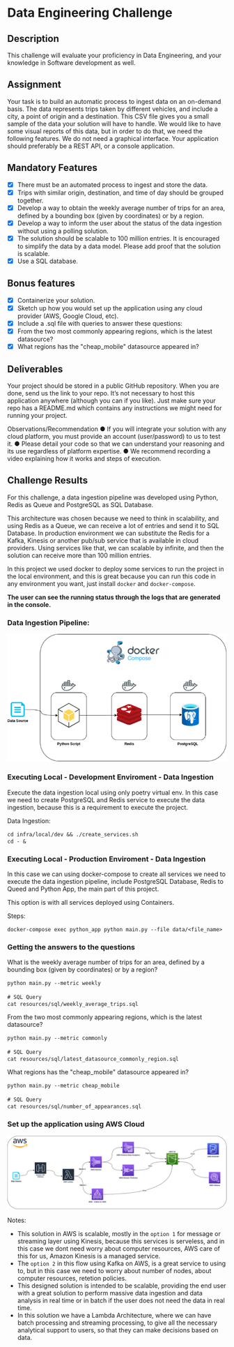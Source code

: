 # Data Engineering Challenge

## Description

This challenge will evaluate your proficiency in Data Engineering, and your knowledge in
Software development as well.

## Assignment

Your task is to build an automatic process to ingest data on an on-demand basis. The data
represents trips taken by different vehicles, and include a city, a point of origin and a destination.
This CSV file gives you a small sample of the data your solution will have to handle. We would
like to have some visual reports of this data, but in order to do that, we need the following
features.
We do not need a graphical interface. Your application should preferably be a REST API, or a
console application.

## Mandatory Features

- [x] There must be an automated process to ingest and store the data.
- [x] Trips with similar origin, destination, and time of day should be grouped together.
- [x] Develop a way to obtain the weekly average number of trips for an area, defined by a bounding box (given by coordinates) or by a region.
- [x] Develop a way to inform the user about the status of the data ingestion without using a polling solution.
- [x] The solution should be scalable to 100 million entries. It is encouraged to simplify the data by a data model. Please add proof that the solution is scalable.
- [x] Use a SQL database.

## Bonus features

- [x] Containerize your solution.
- [x] Sketch up how you would set up the application using any cloud provider (AWS, Google Cloud, etc).
- [x] Include a .sql file with queries to answer these questions:
- [x] From the two most commonly appearing regions, which is the latest datasource?
- [x] What regions has the "cheap_mobile" datasource appeared in?

## Deliverables

Your project should be stored in a public GitHub repository. When you are done, send us the link
to your repo.
It’s not necessary to host this application anywhere (although you can if you like). Just make
sure your repo has a README.md which contains any instructions we might need for running
your project.

Observations/Recommendation
● If you will integrate your solution with any cloud platform, you must provide an account
(user/password) to us to test it.
● Please detail your code so that we can understand your reasoning and its use regardless
of platform expertise.
● We recommend recording a video explaining how it works and steps of execution.

## Challenge Results

For this challenge, a data ingestion pipeline was developed using Python, Redis as Queue and PostgreSQL as SQL Database.

This architecture was chosen because we need to think in scalability, and
using Redis as a Queue, we can receive a lot of entries and send it to SQL Database. In production environment we can substitute the Redis for a Kafka, Kinesis or another pub/sub service that is available in cloud providers. Using services like that, we can scalable by infinite, and then the solution can receive more than 100 million entries.

In this project we used docker to deploy some services to run the project in the local environment, and this is great because you can run this code in any environment you want, just install ```docker``` and ```docker-compose```.

**The user can see the running status through the logs that are generated in the console.**
### Data Ingestion Pipeline:

![Alt text](docs/pipeline_docker_compose.png?raw=true "Data Ingestion Pipeline")

### Executing Local - Development Enviroment - Data Ingestion
Execute the data ingestion local using only poetry virtual env. In this case we need to create PostgreSQL and Redis service to execute the data ingestion, because this is a requirement to execute the project.

Data Ingestion:
```
cd infra/local/dev && ./create_services.sh
cd - &
```

### Executing Local - Production Enviroment - Data Ingestion
In this case we can using docker-compose to create all services we need to execute the data ingestion pipeline, include PostgreSQL Database, Redis to Queed and Python App, the main part of this project.

This option is with all services deployed using Containers.

Steps:
```
docker-compose exec python_app python main.py --file data/<file_name>
```

### Getting the answers to the questions

What is the weekly average number of trips for an area, defined by a
bounding box (given by coordinates) or by a region?
```
python main.py --metric weekly

# SQL Query
cat resources/sql/weekly_average_trips.sql
```

From the two most commonly appearing regions, which is the latest datasource?
```
python main.py --metric commonly

# SQL Query
cat resources/sql/latest_datasource_commonly_region.sql
```

What regions has the "cheap_mobile" datasource appeared in?
```
python main.py --metric cheap_mobile

# SQL Query
cat resources/sql/number_of_appearances.sql
```

### Set up the application using AWS Cloud

![Alt text](docs/aws.png?raw=true "AWS Cloud")

Notes:
* This solution in AWS is scalable, mostly in the ```option 1``` for message or streaming layer using Kinesis, because this services is serveless, and in this case we dont need worry about computer resources, AWS care of this for us, Amazon Kinesis is a managed service.
* The ```option 2``` in this flow using Kafka on AWS, is a great service to using to, but in this case we need to worry about number of nodes, about computer resources, retetion policies.
* This designed solution is intended to be scalable, providing the end user with a great solution to perform massive data ingestion and data analysis in real time or in batch if the user does not need the data in real time.
* In this solution we have a Lambda Architecture, where we can have batch processing and streaming processing, to give all the necessary analytical support to users, so that they can make decisions based on data.


